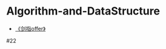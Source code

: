 # Algorithm-and-DataStructure
* [《剑指offer》](https://github.com/cxyywz/Algorithm-and-DataStructure/blob/master/%E3%80%8A%E5%89%91%E6%8C%87offer%E3%80%8B/jzof.md)

#22
